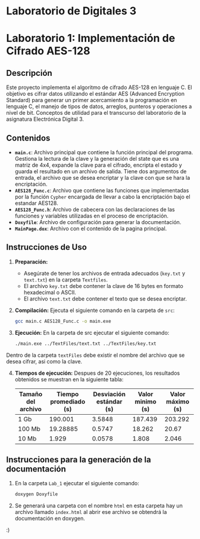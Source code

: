 # Laboratorio de Digitales 3
# Laboratorio 1: Implementación de Cifrado AES-128

## Descripción

Este proyecto implementa el algoritmo de cifrado AES-128 en lenguaje C. El objetivo es cifrar datos utilizando el estándar AES (Advanced Encryption Standard) para generar un primer acercamiento a la programación en lenguaje C, el manejo de tipos de datos, arreglos, punteros y operaciones a nivel de bit. Conceptos de utilidad para el transcurso del laboratorio de la asignatura Electrónica Digital 3.

## Contenidos

- **`main.c`**: Archivo principal que contiene la función principal del programa. Gestiona la lectura de la clave y la generación del state que es una matriz de 4x4, expande la clave para el cifrado, encripta el estado y guarda el resultado en un archivo de salida. Tiene dos argumentos de entrada, el archivo que se desea encriptar y la clave con que se hara la encriptación. 
- **`AES128_Func.c`**: Archivo que contiene las funciones que implementadas por la función `Cypher` encargada de llevar a cabo la encriptación bajo el estandar AES128.
- **`AES128_Func.h`**: Archivo de cabecera con las declaraciones de las funciones y variables utilizadas en el proceso de encriptación.
- **`Doxyfile`**: Archivo de configuración para generar la documentación.
- **`MainPage.dox`**: Archivo con el contenido de la pagina principal.
  

## Instrucciones de Uso

1. **Preparación:**
   - Asegúrate de tener los archivos de entrada adecuados (`key.txt` y `text.txt`) en la carpeta `Textfiles`.
   - El archivo `key.txt` debe contener la clave de 16 bytes en formato hexadecimal o ASCII.
   - El archivo `text.txt` debe contener el texto que se desea encriptar.

2. **Compilación:**
   Ejecuta el siguiente comando en la carpeta de `src`:
   ```bash
   gcc main.c AES128_Func.c -o main.exe

3. **Ejecución:**
   En la carpeta de src ejecutar el siguiente comando:
   ```bash
   ./main.exe ../TextFiles/text.txt ../TextFiles/key.txt

Dentro de la carpeta `textFiles` debe existir el nombre del archivo que se desea cifrar, asi como la clave. 

4. **Tiempos de ejecución:**
   Despues de 20 ejecuciones, los resultados obtenidos se muestran en la siguiente tabla:
   
   | Tamaño del archivo | Tiempo promediado (s) | Desviación estándar (s) | Valor minimo (s) | Valor máximo (s)
   | --- | --- | --- | --- | --- |
   | 1 Gb | 190.001 | 3.5848 | 187.439 | 203.292 |
   | 100 Mb | 19.28885 | 0.5747 | 18.262 | 20.67 |
   | 10 Mb  | 1.929 | 0.0578 | 1.808 | 2.046 |

## Instrucciones para la generación de la documentación

1. En la carpeta `Lab_1` ejecutar el siguiente comando:
   ```bash
   doxygen Doxyfile
2. Se generará una carpeta con el nombre `html` en esta carpeta hay un archivo llamado `index.html` al abrir ese archivo se obtendrá la documentación en doxygen.

:) 
